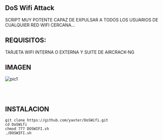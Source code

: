 ## DoS Wifi Attack
    
SCRIPT MUY POTENTE CAPAZ DE EXPULSAR A TODOS LOS USUARIOS DE CUALQUIER
RED WIFI CERCANA...


## REQUISITOS: 
TARJETA WIFI INTERNA O EXTERNA Y SUITE DE AIRCRACK-NG
            
            
 ## IMAGEN           
![pic1](https://i.ibb.co/xG371LP/Captura-de-pantalla-2020-09-22-01-09-14.png) 

<br /><br />

## INSTALACION
```
git clone https://github.com/yaxter/DoSWifi.git
cd DoSWifi
chmod 777 DOSWIFI.sh
./DOSWIFI.sh
```          
 
